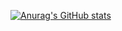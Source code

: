 [![Anurag's GitHub stats](https://github-readme-stats.vercel.app/api?username=yeahwangz)](https://github.com/anuraghazra/github-readme-stats)
